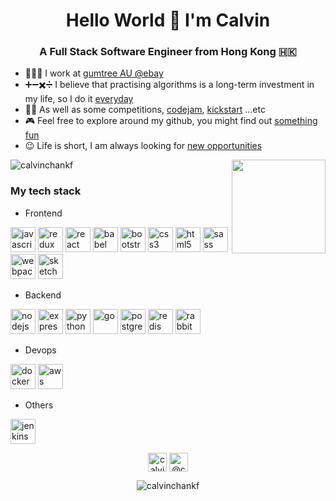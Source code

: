 <h1 align="center">Hello World 👋 I'm Calvin</h1>
<h3 align="center">A Full Stack Software Engineer from Hong Kong 🇭🇰 </h3>

- 👨🏻‍💻 I work at [gumtree AU @ebay](http://gumtree.com.au/)
- ➕➖✖️➗ I believe that practising algorithms is a long-term investment in my life, so I do it [everyday](https://github.com/calvinchankf/algodaily)
- 🏃🏻 As well as some competitions, [codejam](https://github.com/calvinchankf/GoogleCodeJam), [kickstart](https://github.com/calvinchankf/googlekickstart) ...etc
- 🎮 Feel free to explore around my github, you might find out [something fun](https://github.com/calvinchankf/stupid-tetris)
- 😉 Life is short, I am always looking for [new opportunities](https://www.linkedin.com/in/calvinchankf/)


<p align="left">
  <img align="center" src="https://github-readme-stats.calvinchankf.vercel.app/api?username=calvinchankf&show_icons=true" alt="calvinchankf" />
  <img align='right' src='https://github.com/Rishit-dagli/Rishit-dagli/blob/master/images/octocat-anime.gif' width='150"'>
</p>


### My tech stack

- Frontend
<p align="left">
  <img src="https://devicons.github.io/devicon/devicon.git/icons/javascript/javascript-original.svg" alt="javascript" width="40" height="40"/> 
  <img src="https://devicons.github.io/devicon/devicon.git/icons/redux/redux-original.svg" alt="redux" width="40" height="40"/> 
  <img src="https://devicons.github.io/devicon/devicon.git/icons/react/react-original-wordmark.svg" alt="react" width="40" height="40"/> 
  <img src="https://www.vectorlogo.zone/logos/babeljs/babeljs-icon.svg" alt="babel" width="40" height="40"/> 
  <img src="https://devicons.github.io/devicon/devicon.git/icons/bootstrap/bootstrap-plain.svg" alt="bootstrap" width="40" height="40"/> 
  <img src="https://devicons.github.io/devicon/devicon.git/icons/css3/css3-original-wordmark.svg" alt="css3" width="40" height="40"/>
  <img src="https://devicons.github.io/devicon/devicon.git/icons/html5/html5-original-wordmark.svg" alt="html5" width="40" height="40"/> 
  <img src="https://devicons.github.io/devicon/devicon.git/icons/sass/sass-original.svg" alt="sass" width="40" height="40"/> 
  <img src="https://devicons.github.io/devicon/devicon.git/icons/webpack/webpack-original.svg" alt="webpack" width="40" height="40"/>
  <img src="https://www.vectorlogo.zone/logos/sketchapp/sketchapp-icon.svg" alt="sketch" width="40" height="40"/> 
</p>

- Backend
<p align="left">
  <img src="https://devicons.github.io/devicon/devicon.git/icons/nodejs/nodejs-original-wordmark.svg" alt="nodejs" width="40" height="40"/> 
  <img src="https://devicons.github.io/devicon/devicon.git/icons/express/express-original-wordmark.svg" alt="express" width="40" height="40"/> 
  <img src="https://devicons.github.io/devicon/devicon.git/icons/python/python-original.svg" alt="python" width="40" height="40"/> 
  <img src="https://devicons.github.io/devicon/devicon.git/icons/go/go-original.svg" alt="go" width="40" height="40"/> 
  <img src="https://devicons.github.io/devicon/devicon.git/icons/postgresql/postgresql-original-wordmark.svg" alt="postgresql" width="40" height="40"/> 
  <img src="https://devicons.github.io/devicon/devicon.git/icons/redis/redis-original-wordmark.svg" alt="redis" width="40" height="40"/> 
  <img src="https://www.vectorlogo.zone/logos/rabbitmq/rabbitmq-icon.svg" alt="rabbitMQ" width="40" height="40"/> 
</p>

- Devops
<p align="left">
  <img src="https://devicons.github.io/devicon/devicon.git/icons/docker/docker-original-wordmark.svg" alt="docker" width="40" height="40"/>
  <img src="https://devicons.github.io/devicon/devicon.git/icons/amazonwebservices/amazonwebservices-original-wordmark.svg" alt="aws" width="40" height="40"/> 
</p>

- Others
<p align="left">
  <img src="https://www.vectorlogo.zone/logos/jenkins/jenkins-icon.svg" alt="jenkins" width="40" height="40"/> 
</p>

<p align="center">
<a href="https://linkedin.com/in/calvinchankf" target="blank"><img align="center" src="https://cdn.jsdelivr.net/npm/simple-icons@3.0.1/icons/linkedin.svg" alt="calvinchankf" height="30" width="30" /></a>
<a href="https://medium.com/@calvinchankf" target="blank"><img align="center" src="https://cdn.jsdelivr.net/npm/simple-icons@3.0.1/icons/medium.svg" alt="@calvinchankf" height="30" width="30" /></a>
</p>

<p align="center"> <img src="https://komarev.com/ghpvc/?username=calvinchankf" alt="calvinchankf" /> </p>
